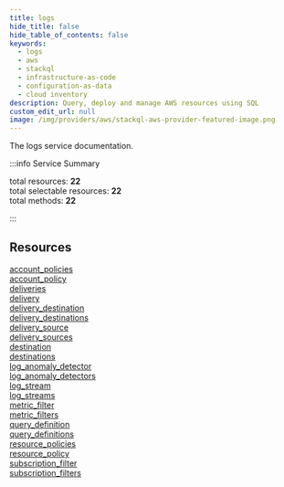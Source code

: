 ```yaml
---
title: logs
hide_title: false
hide_table_of_contents: false
keywords:
  - logs
  - aws
  - stackql
  - infrastructure-as-code
  - configuration-as-data
  - cloud inventory
description: Query, deploy and manage AWS resources using SQL
custom_edit_url: null
image: /img/providers/aws/stackql-aws-provider-featured-image.png
---
```


The logs service documentation.

:::info Service Summary

<div class="row">
<div class="providerDocColumn">
<span>total resources:&nbsp;<b>22</b></span><br />
<span>total selectable resources:&nbsp;<b>22</b></span><br />
<span>total methods:&nbsp;<b>22</b></span><br />
</div>
</div>

:::

## Resources
<div class="row">
<div class="providerDocColumn">
<a href="/providers/awscc/logs/account_policies/">account_policies</a><br />
<a href="/providers/awscc/logs/account_policy/">account_policy</a><br />
<a href="/providers/awscc/logs/deliveries/">deliveries</a><br />
<a href="/providers/awscc/logs/delivery/">delivery</a><br />
<a href="/providers/awscc/logs/delivery_destination/">delivery_destination</a><br />
<a href="/providers/awscc/logs/delivery_destinations/">delivery_destinations</a><br />
<a href="/providers/awscc/logs/delivery_source/">delivery_source</a><br />
<a href="/providers/awscc/logs/delivery_sources/">delivery_sources</a><br />
<a href="/providers/awscc/logs/destination/">destination</a><br />
<a href="/providers/awscc/logs/destinations/">destinations</a><br />
<a href="/providers/awscc/logs/log_anomaly_detector/">log_anomaly_detector</a>
</div>
<div class="providerDocColumn">
<a href="/providers/awscc/logs/log_anomaly_detectors/">log_anomaly_detectors</a><br />
<a href="/providers/awscc/logs/log_stream/">log_stream</a><br />
<a href="/providers/awscc/logs/log_streams/">log_streams</a><br />
<a href="/providers/awscc/logs/metric_filter/">metric_filter</a><br />
<a href="/providers/awscc/logs/metric_filters/">metric_filters</a><br />
<a href="/providers/awscc/logs/query_definition/">query_definition</a><br />
<a href="/providers/awscc/logs/query_definitions/">query_definitions</a><br />
<a href="/providers/awscc/logs/resource_policies/">resource_policies</a><br />
<a href="/providers/awscc/logs/resource_policy/">resource_policy</a><br />
<a href="/providers/awscc/logs/subscription_filter/">subscription_filter</a><br />
<a href="/providers/awscc/logs/subscription_filters/">subscription_filters</a>
</div>
</div>